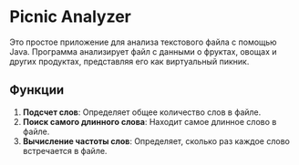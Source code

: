 # Picnic Analyzer

Это простое приложение для анализа текстового файла с помощью Java. Программа анализирует файл с данными о фруктах, овощах и других продуктах, представляя его как виртуальный пикник.

## Функции

1. **Подсчет слов**: Определяет общее количество слов в файле.
2. **Поиск самого длинного слова**: Находит самое длинное слово в файле.
3. **Вычисление частоты слов**: Определяет, сколько раз каждое слово встречается в файле.



